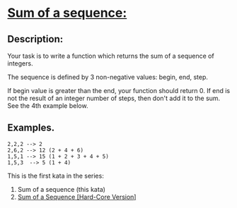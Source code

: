 # [Sum of a sequence:](https://www.codewars.com/kata/586f6741c66d18c22800010a)

## Description:

Your task is to write a function which returns the sum of a sequence of integers.

The sequence is defined by 3 non-negative values: begin, end, step.

If begin value is greater than the end, your function should return 0. If end is not the result of an integer number of steps, then don't add it to the sum. See the 4th example below.

## Examples.

```
2,2,2 --> 2
2,6,2 --> 12 (2 + 4 + 6)
1,5,1 --> 15 (1 + 2 + 3 + 4 + 5)
1,5,3  --> 5 (1 + 4)
```

This is the first kata in the series:

1. Sum of a sequence (this kata)
1. [Sum of a Sequence [Hard-Core Version]](https://www.codewars.com/kata/sum-of-a-sequence-hard-core-version/javascript)
